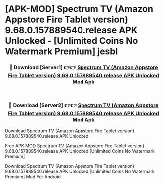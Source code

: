 # [APK-MOD] Spectrum TV (Amazon Appstore Fire Tablet version) 9.68.0.157889540.release APK Unlocked - [Unlimited Coins No Watermark Premium] jesbl



<div align="center">
<h3>🔴 Download [Server1] 👉👉 <a href="https://momento.my/?title=Spectrum_TV_(Amazon_Appstore_Fire_Tablet_version)_9.68.0.157889540.release_APK_Unlocked">Spectrum TV (Amazon Appstore Fire Tablet version) 9.68.0.157889540.release APK Unlocked Mod Apk</a></h3><br>

<h3>🔴 Download [Server2] 👉👉 <a href="https://momento.my/?title=Spectrum_TV_(Amazon_Appstore_Fire_Tablet_version)_9.68.0.157889540.release_APK_Unlocked">Spectrum TV (Amazon Appstore Fire Tablet version) 9.68.0.157889540.release APK Unlocked Mod Apk</a></h3>
</div>



Download Spectrum TV (Amazon Appstore Fire Tablet version) 9.68.0.157889540.release APK Unlocked 

Free APK MOD Spectrum TV (Amazon Appstore Fire Tablet version) 9.68.0.157889540.release APK Unlocked [Unlimited Coins No Watermark Premium]

Download Spectrum TV (Amazon Appstore Fire Tablet version) 9.68.0.157889540.release APK Unlocked [Unlimited Coins No Watermark Premium] Mod For Android
